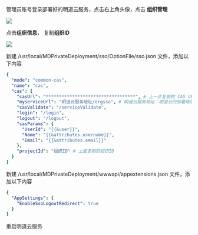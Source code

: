 <IntegrationDetailCard :title="`配置明道云`">

管理员账号登录部署好的明道云服务，点击右上角头像，点击 **组织管理**

![](~@imagesZhCn/integration/mingdao/2-1.png)

点击**组织信息**， 复制**组织ID**

![](~@imagesZhCn/integration/mingdao/2-2.png)

新建 /usr/local/MDPrivateDeployment/sso/OptionFile/sso.json 文件，添加以下内容
```yaml
{
  "mode": "common-cas",
  "name": "cas",
  "cas": {
    "casUrl": "**********************************", # 上一步复制的 CAS URL
    "myserviceUrl": "明道云服务地址/orgsso", # 明道云服务地址：明道云的部署地址或为明道云服务配置的域名
    "casValidate": "/serviceValidate",
    "login": "/login",
    "logout": "/logout",
    "casParams": {
      "UserId": "{{&user}}",
      "Name": "{{&attributes.username}}",
      "Email": "{{&attributes.email}}"
    },
    "projectId": "组织ID" # 上面复制的组织ID
  }
}
```

新建 /usr/local/MDPrivateDeployment/wwwapi/appextensions.json 文件，添加以下内容
```yaml
{
  "AppSettings": {
    "EnableSsoLogoutRedirect": true
  }
}
```

重启明道云服务

</IntegrationDetailCard>
